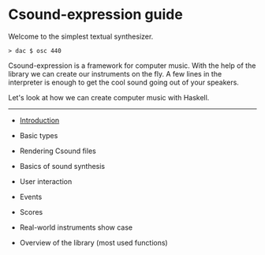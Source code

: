 Csound-expression guide
===============================================================================

Welcome to the simplest textual synthesizer.

~~~{.haskell}
> dac $ osc 440
~~~

Csound-expression is a framework for computer music.
With the help of the library we can create our instruments on the fly. 
A few lines in the interpreter is enough to get the cool sound going
out of your speakers. 

Let's look at how we can create computer music with Haskell. 

-------------------------------------------------------------------


* [Introduction](https://github.com/anton-k/csound-expression/blob/master/tutorial/chapters/Intro.md)

* Basic types

* Rendering Csound files

* Basics of sound synthesis

* User interaction

* Events

* Scores

* Real-world instruments show case

* Overview of the library (most used functions)
